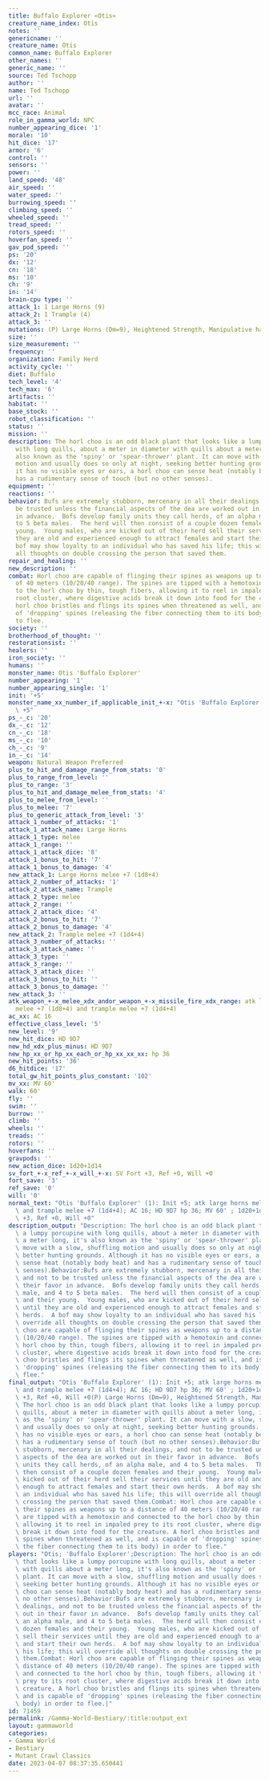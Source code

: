 ```yaml
---
title: Buffalo Explorer «Otis»
creature_name_index: Otis
notes: ''
genericname: ''
creature_name: Otis
common_name: Buffalo Explorer
other_names: ''
generic_name: ''
source: Ted Tschopp
author: ''
name: Ted Tschopp
url: ''
avatar: ''
mcc_race: Animal
role_in_gamma_world: NPC
number_appearing_dice: '1'
morale: '10'
hit_dice: '17'
armor: '6'
control: ''
sensors: ''
power: ''
land_speed: '48'
air_speed: ''
water_speed: ''
burrowing_speed: ''
climbing_speed: ''
wheeled_speed: ''
tread_speed: ''
rotors_speed: ''
hoverfan_speed: ''
gav_pod_speed: ''
ps: '20'
dx: '12'
cn: '18'
ms: '10'
ch: '9'
in: '14'
brain-cpu type: ''
attack_1: 1 Large Horns (9)
attack_2: 1 Trample (4)
attack_3: ''
mutations: (P) Large Horns (Dm=9), Heightened Strength, Manipulative hands
size: ''
size_measurement: ''
frequency: ''
organization: Family Herd
activity_cycle: ''
diet: Buffalo
tech_level: '4'
tech_max: '6'
artifacts: ''
habitat: ''
base_stock: ''
robot_classification: ''
status: ''
mission: ''
description: The horl choo is an odd black plant that looks like a lumpy porcupine
  with long quills, about a meter in diameter with quills about a meter long, it's
  also known as the 'spiny' or 'spear-thrower' plant. It can move with a slow, shuffling
  motion and usually does so only at night, seeking better hunting grounds. Although
  it has no visible eyes or ears, a horl choo can sense heat (notably body heat) and
  has a rudimentary sense of touch (but no other senses).
equipment: ''
reactions: ''
behavior: Bufs are extremely stubborn, mercenary in all their dealings, and not to
  be trusted unless the financial aspects of the dea are worked out in their favor
  in advance.  Bofs develop family units they call herds, of an alpha male, and 4
  to 5 beta males.  The herd will then consist of a couple dozen females and their
  young.  Young males, who are kicked out of their herd sell their services until
  they are old and experienced enough to attract females and start their own herds.  A
  bof may show loyalty to an individual who has saved his life; this will override
  all thoughts on double crossing the person that saved them.
repair_and_healing: ''
new_description: ''
combat: Horl choo are capable of flinging their spines as weapons up to a distance
  of 40 meters (10/20/40 range). The spines are tipped with a hemotoxin and connected
  to the horl choo by thin, tough fibers, allowing it to reel in impaled prey to its
  root cluster, where digestive acids break it down into food for the creature. A
  horl choo bristles and flings its spines when threatened as well, and is capable
  of 'dropping' spines (releasing the fiber connecting them to its body) in order
  to flee.
society: ''
brotherhood_of_thought: ''
restorationsist: ''
healers: ''
iron_society: ''
humans: ''
monster_name: Otis 'Buffalo Explorer'
number_appearing: '1'
number_appearing_single: '1'
init: '+5'
monster_name_xx_number_if_applicable_init_+-x: "Otis 'Buffalo Explorer' (1): Init\
  \ +5"
ps_-_c: '20'
dx_-_c: '12'
cn_-_c: '18'
ms_-_c: '10'
ch_-_c: '9'
in_-_c: '14'
weapon: Natural Weapon Preferred
plus_to_hit_and_damage_range_from_stats: '0'
plus_to_range_from_level: ''
plus_to_range: '3'
plus_to_hit_and_damage_melee_from_stats: '4'
plus_to_melee_from_level: ''
plus_to_melee: '7'
plus_to_generic_attack_from_level: '3'
attack_1_number_of_attacks: '1'
attack_1_attack_name: Large Horns
attack_1_type: melee
attack_1_range: ''
attack_1_attack_dice: '8'
attack_1_bonus_to_hit: '7'
attack_1_bonus_to_damage: '4'
new_attack_1: Large Horns melee +7 (1d8+4)
attack_2_number_of_attacks: '1'
attack_2_attack_name: Trample
attack_2_type: melee
attack_2_range: ''
attack_2_attack_dice: '4'
attack_2_bonus_to_hit: '7'
attack_2_bonus_to_damage: '4'
new_attack_2: Trample melee +7 (1d4+4)
attack_3_number_of_attacks: ''
attack_3_attack_name: ''
attack_3_type: ''
attack_3_range: ''
attack_3_attack_dice: ''
attack_3_bonus_to_hit: ''
attack_3_bonus_to_damage: ''
new_attack_3: ''
atk_weapon_+-x_melee_xdx_andor_weapon_+-x_missile_fire_xdx_range: atk large horns
  melee +7 (1d8+4) and trample melee +7 (1d4+4)
ac_xx: AC 16
effective_class_level: '5'
new_level: '9'
new_hit_dice: HD 9D7
new_hd_xdx_plus_minus: HD 9D7
new_hp_xx_or_hp_xx_each_or_hp_xx_xx_xx: hp 36
new_hit_points: '36'
d6_hitdice: '17'
total_gw_hit_points_plus_constant: '102'
mv_xx: MV 60'
walk: 60'
fly: ''
swim: ''
burrow: ''
climb: ''
wheels: ''
treads: ''
rotors: ''
hoverfans: ''
gravpods: ''
new_action_dice: 1d20+1d14
sv_fort_+-x_ref_+-x_will_+-x: SV Fort +3, Ref +0, Will +0
fort_save: '3'
ref_save: '0'
will: '0'
normal_text: "Otis 'Buffalo Explorer' (1): Init +5; atk large horns melee +7 (1d8+4)\
  \ and trample melee +7 (1d4+4); AC 16; HD 9D7 hp 36; MV 60' ; 1d20+1d14; SV Fort\
  \ +3, Ref +0, Will +0"
description_output: "Description: The horl choo is an odd black plant that looks like\
  \ a lumpy porcupine with long quills, about a meter in diameter with quills about\
  \ a meter long, it's also known as the 'spiny' or 'spear-thrower' plant. It can\
  \ move with a slow, shuffling motion and usually does so only at night, seeking\
  \ better hunting grounds. Although it has no visible eyes or ears, a horl choo can\
  \ sense heat (notably body heat) and has a rudimentary sense of touch (but no other\
  \ senses).Behavior:Bufs are extremely stubborn, mercenary in all their dealings,\
  \ and not to be trusted unless the financial aspects of the dea are worked out in\
  \ their favor in advance.  Bofs develop family units they call herds, of an alpha\
  \ male, and 4 to 5 beta males.  The herd will then consist of a couple dozen females\
  \ and their young.  Young males, who are kicked out of their herd sell their services\
  \ until they are old and experienced enough to attract females and start their own\
  \ herds.  A bof may show loyalty to an individual who has saved his life; this will\
  \ override all thoughts on double crossing the person that saved them.Combat: Horl\
  \ choo are capable of flinging their spines as weapons up to a distance of 40 meters\
  \ (10/20/40 range). The spines are tipped with a hemotoxin and connected to the\
  \ horl choo by thin, tough fibers, allowing it to reel in impaled prey to its root\
  \ cluster, where digestive acids break it down into food for the creature. A horl\
  \ choo bristles and flings its spines when threatened as well, and is capable of\
  \ 'dropping' spines (releasing the fiber connecting them to its body) in order to\
  \ flee."
final_output: "Otis 'Buffalo Explorer' (1): Init +5; atk large horns melee +7 (1d8+4)\
  \ and trample melee +7 (1d4+4); AC 16; HD 9D7 hp 36; MV 60' ; 1d20+1d14; SV Fort\
  \ +3, Ref +0, Will +0(P) Large Horns (Dm=9), Heightened Strength, Manipulative handsDescription:\
  \ The horl choo is an odd black plant that looks like a lumpy porcupine with long\
  \ quills, about a meter in diameter with quills about a meter long, it's also known\
  \ as the 'spiny' or 'spear-thrower' plant. It can move with a slow, shuffling motion\
  \ and usually does so only at night, seeking better hunting grounds. Although it\
  \ has no visible eyes or ears, a horl choo can sense heat (notably body heat) and\
  \ has a rudimentary sense of touch (but no other senses).Behavior:Bufs are extremely\
  \ stubborn, mercenary in all their dealings, and not to be trusted unless the financial\
  \ aspects of the dea are worked out in their favor in advance.  Bofs develop family\
  \ units they call herds, of an alpha male, and 4 to 5 beta males.  The herd will\
  \ then consist of a couple dozen females and their young.  Young males, who are\
  \ kicked out of their herd sell their services until they are old and experienced\
  \ enough to attract females and start their own herds.  A bof may show loyalty to\
  \ an individual who has saved his life; this will override all thoughts on double\
  \ crossing the person that saved them.Combat: Horl choo are capable of flinging\
  \ their spines as weapons up to a distance of 40 meters (10/20/40 range). The spines\
  \ are tipped with a hemotoxin and connected to the horl choo by thin, tough fibers,\
  \ allowing it to reel in impaled prey to its root cluster, where digestive acids\
  \ break it down into food for the creature. A horl choo bristles and flings its\
  \ spines when threatened as well, and is capable of 'dropping' spines (releasing\
  \ the fiber connecting them to its body) in order to flee."
players: "Otis; 'Buffalo Explorer';Description: The horl choo is an odd black plant\
  \ that looks like a lumpy porcupine with long quills, about a meter in diameter\
  \ with quills about a meter long, it's also known as the 'spiny' or 'spear-thrower'\
  \ plant. It can move with a slow, shuffling motion and usually does so only at night,\
  \ seeking better hunting grounds. Although it has no visible eyes or ears, a horl\
  \ choo can sense heat (notably body heat) and has a rudimentary sense of touch (but\
  \ no other senses).Behavior:Bufs are extremely stubborn, mercenary in all their\
  \ dealings, and not to be trusted unless the financial aspects of the dea are worked\
  \ out in their favor in advance.  Bofs develop family units they call herds, of\
  \ an alpha male, and 4 to 5 beta males.  The herd will then consist of a couple\
  \ dozen females and their young.  Young males, who are kicked out of their herd\
  \ sell their services until they are old and experienced enough to attract females\
  \ and start their own herds.  A bof may show loyalty to an individual who has saved\
  \ his life; this will override all thoughts on double crossing the person that saved\
  \ them.Combat: Horl choo are capable of flinging their spines as weapons up to a\
  \ distance of 40 meters (10/20/40 range). The spines are tipped with a hemotoxin\
  \ and connected to the horl choo by thin, tough fibers, allowing it to reel in impaled\
  \ prey to its root cluster, where digestive acids break it down into food for the\
  \ creature. A horl choo bristles and flings its spines when threatened as well,\
  \ and is capable of 'dropping' spines (releasing the fiber connecting them to its\
  \ body) in order to flee.|"
id: 71459
permalink: /Gamma-World-Bestiary/:title:output_ext
layout: gammaworld
categories:
- Gamma World
- Bestiary
- Mutant Crawl Classics
date: 2023-04-07 08:37:35.650441
---
```

